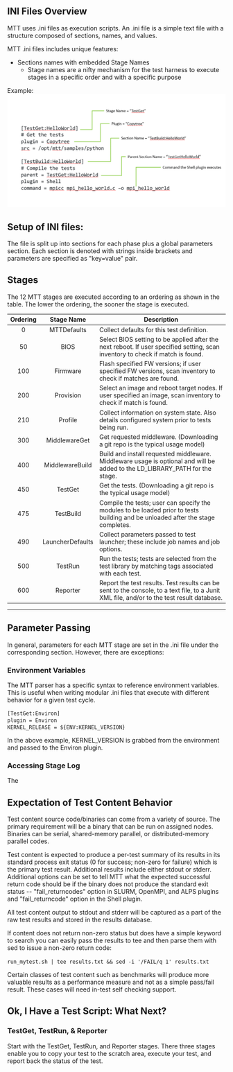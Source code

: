 INI Files Overview
----------
MTT uses .ini files as execution scripts. An .ini file is a simple text file with a structure composed of sections, names, and values.

MTT .ini files includes unique features:
 - Sections names with embedded Stage Names
     - Stage names are a nifty mechanism for the test harness to execute stages in a specific order and with a specific purpose

Example:
![](../assets/images/ini_struct.png) 

Setup of INI files:
---
The file is split up into sections for each phase plus a global parameters section. Each section is denoted with strings inside brackets and parameters are specified as "key=value" pair.

Stages
---
The 12 MTT stages are executed according to an ordering as shown in the table. The lower the ordering, the sooner the stage is executed.

|Ordering | Stage Name       | Description                                                                                                                                |
| :-----: | :--------------: | ------------------------------------------------------------------------------------------------------------------------------------------ |
| 0       | MTTDefaults      | Collect defaults for this test definition.                                                                                                 | 
| 50      | BIOS             | Select BIOS setting to be applied after the next reboot. If user specified setting, scan inventory to check if match is found.             |
| 100     | Firmware         | Flash specified FW versions; if user specified FW versions, scan inventory to check if matches are found.                                  |
| 200     | Provision        | Select an image and reboot target nodes. If user specified an image, scan inventory to check if match is found.                            | 
| 210     | Profile          | Collect information on system state. Also details configured system prior to tests being run.                                              |
| 300     | MiddlewareGet    | Get requested middleware. (Downloading a git repo is the typical usage model)                                                              |
| 400     | MiddlewareBuild  | Build and install requested middleware. Middleware usage is optional and will be added to the LD_LIBRARY_PATH for the stage.               |
| 450     | TestGet          | Get the tests. (Downloading a git repo is the typical usage model)                                                                         |
| 475     | TestBuild        | Compile the tests; user can specify the modules to be loaded prior to tests building and be unloaded after the stage completes.            | 
| 490     | LauncherDefaults | Collect parameters passed to test launcher; these include job names and job options.                                                       | 
| 500     | TestRun          | Run the tests; tests are selected from the test library by matching tags associated with each test.                                        | 
| 600     | Reporter         | Report the test results. Test results can be sent to the console, to a text file, to a Junit XML file, and/or to the test result database. |
---

Parameter Passing
---
In general, parameters for each MTT stage are set in the .ini file under the corresponding section. However, there are exceptions:

### Environment Variables
The MTT parser has a specific syntax to reference environment variables. This is useful when writing modular .ini files that execute with different behavior for a given test cycle. 
```
[TestGet:Environ]
plugin = Environ
KERNEL_RELEASE = ${ENV:KERNEL_VERSION}
```
In the above example, KERNEL_VERSION is grabbed from the environment and passed to the Environ plugin.

### Accessing Stage Log
The 

Expectation of Test Content Behavior
---
Test content source code/binaries can come from a variety of source. The primary requirement will be a binary that can be run on assigned nodes. Binaries can be serial, shared-memory parallel, or distributed-memory parallel codes.

Test content is expected to produce a per-test summary of its results in its standard process exit status (0 for success; non-zero for failure) which is the primary test result. Additional results include either stdout or stderr. Additional options can be set to tell MTT what the expected successful return code should be if the binary does not produce the standard exit status -- "fail_returncodes" option in SLURM, OpenMPI, and ALPS plugins and "fail_returncode" option in the Shell plugin.

All test content output to stdout and stderr will be captured as a part of the raw test results and stored in the results database.

If content does not return non-zero status but does have a simple keyword to search you can easily pass the results to tee and then parse them with sed to issue a non-zero return code:

``run_mytest.sh | tee results.txt && sed -i '/FAIL/q 1' results.txt``

Certain classes of test content such as benchmarks will produce more valuable results as a performance measure and not as a simple pass/fail result. These cases will need in-test self checking support.

Ok, I Have a Test Script: What Next?
---
### TestGet, TestRun, & Reporter
Start with the TestGet, TestRun, and Reporter stages. There three stages enable you to copy your test to the scratch area, execute your test, and report back the status of the test.
